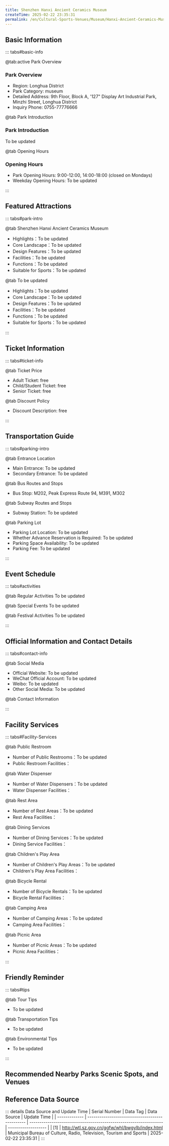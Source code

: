 ```yaml
---
title: Shenzhen Hanxi Ancient Ceramics Museum
createTime: 2025-02-22 23:35:31
permalink: /en/Cultural-Sports-Venues/Museum/Hanxi-Ancient-Ceramics-Museum,-Shenzhen/
---
```



<script setup>
import ImageSwiper from '/.vuepress/theme/components/ImageSwiper.vue'
// 轮播图数据
const swiperItems = [
    {
                link: 'https://cn.bing.com/th?id=OHR.AlfanzinaLighthouse_ZH-CN9704515669_1920x1080.webp',
                title: 'Shenzhen Hanxi Ancient Ceramics Museum',
                description: 'To be updated...',
                author: 'Municipal Bureau of Culture, Radio, Television, Tourism and Sports',
                date: '2025/02/23'
                },
  {
                link: 'https://cn.bing.com/th?id=OHR.AlfanzinaLighthouse_ZH-CN9704515669_1920x1080.webp',
                title: 'Shenzhen Hanxi Ancient Ceramics Museum',
                description: 'To be updated...',
                author: 'Municipal Bureau of Culture, Radio, Television, Tourism and Sports',
                date: '2025/02/23'
                }
]
// 配置项
const swiperConfig = {
  height: 500,
  showInfo: true
}
</script>
<!-- 轮播图组件 -->
<ImageSwiper :items="swiperItems" :config="swiperConfig" />



## Basic Information

::: tabs#basic-info

@tab:active Park Overview
### Park Overview
- Region: Longhua District
- Park Category: museum
- Detailed Address: 9th Floor, Block A, '127" Display Art Industrial Park, Minzhi Street, Longhua District
- Inquiry Phone: 0755-77776666

@tab Park Introduction
### Park Introduction
To be updated

@tab Opening Hours
### Opening Hours
- Park Opening Hours: 9:00-12:00, 14:00-18:00 (closed on Mondays)
- Weekday Opening Hours: To be updated

:::

## Featured Attractions

::: tabs#park-intro

@tab Shenzhen Hanxi Ancient Ceramics Museum
<ImageCard
image="https://cn.bing.com/th?id=OHR.AlfanzinaLighthouse_ZH-CN9704515669_1920x1080.webp"
    title="Shenzhen Hanxi Ancient Ceramics Museum"
    description="To be updated"
    date=""
    author="Municipal Bureau of Culture, Radio, Television, Tourism and Sports"
/>


- Highlights：To be updated
- Core Landscape：To be updated
- Design Features：To be updated
- Facilities：To be updated
- Functions：To be updated
- Suitable for Sports：To be updated

@tab To be updated
<ImageCard
image="https://cn.bing.com/th?id=OHR.AlfanzinaLighthouse_ZH-CN9704515669_1920x1080.webp"
    title="Shenzhen Hanxi Ancient Ceramics Museum"
    description="To be updated"
    date=""
    author="Municipal Bureau of Culture, Radio, Television, Tourism and Sports"
/>


- Highlights：To be updated
- Core Landscape：To be updated
- Design Features：To be updated
- Facilities：To be updated
- Functions：To be updated
- Suitable for Sports：To be updated

:::

## Ticket Information

::: tabs#ticket-info

@tab Ticket Price
- Adult Ticket: free
- Child/Student Ticket: free
- Senior Ticket: free

@tab Discount Policy
- Discount Description: free

:::

## Transportation Guide

::: tabs#parking-intro

@tab Entrance Location
- Main Entrance: To be updated
- Secondary Entrance: To be updated

@tab Bus Routes and Stops
- Bus Stop: M202, Peak Express Route 94, M391, M302

@tab Subway Routes and Stops
- Subway Station: To be updated

@tab Parking Lot
- Parking Lot Location: To be updated
- Whether Advance Reservation is Required: To be updated
- Parking Space Availability: To be updated
- Parking Fee: To be updated

:::

## Event Schedule

::: tabs#activities

@tab Regular Activities
To be updated

@tab Special Events
To be updated

@tab Festival Activities
To be updated

:::

## Official Information and Contact Details

::: tabs#contact-info

@tab Social Media
- Official Website: To be updated
- WeChat Official Account: To be updated
- Weibo: To be updated
- Other Social Media: To be updated

@tab Contact Information

:::

## Facility Services

::: tabs#Facility-Services

@tab Public Restroom
- Number of Public Restrooms：To be updated
- Public Restroom Facilities：

@tab Water Dispenser
- Number of Water Dispensers：To be updated
- Water Dispenser Facilities：

@tab Rest Area
- Number of Rest Areas：To be updated
- Rest Area Facilities：

@tab Dining Services
- Number of Dining Services：To be updated
- Dining Service Facilities：

@tab Children's Play Area
- Number of Children's Play Areas：To be updated
- Children's Play Area Facilities：

@tab Bicycle Rental
- Number of Bicycle Rentals：To be updated
- Bicycle Rental Facilities：

@tab Camping Area
- Number of Camping Areas：To be updated
- Camping Area Facilities：

@tab Picnic Area
- Number of Picnic Areas：To be updated
- Picnic Area Facilities：

:::

## Friendly Reminder

::: tabs#tips

@tab Tour Tips
- To be updated

@tab Transportation Tips
- To be updated

@tab Environmental Tips
- To be updated

:::

## Recommended Nearby Parks Scenic Spots, and Venues

<CardGrid>
  <ImageCard
        image="https://www.sz.gov.cn/img/4/4108/4108441/11168444.jpg"
        title="Shenzhen Wangye Museum"
        description="Shenzhen Wangye Museum is located on the third floor of Longhua Cultural Center, No. 1377 Meilong Avenue, Longhua District, Shenzhen City, Guangdong Province. It covers an area of 2,120 square meters and has an exhibition area of 300 square meters. It is an art museum specializing in ceramic art. In 1985, Shenzhen Wangye Museum began to collect collections. After 25 years of hard work, it has established a unique collection system. In 2005, preparations for registration began. On June 26, 2009, it was officially opened to the public. As of the end of 2019, Shenzhen Wangye Museum"
        href="/en/Cultural-Sports-Venues/Museum/Shenzhen-Wangye-Museum/"
        author="To be updated"
        date="2025/01/02"
      />
      <ImageCard
        image="https://www.sz.gov.cn/img/4/4108/4108441/11168444.jpg"
        title="Shenzhen Wangye Museum"
        description="Shenzhen Wangye Museum is located on the third floor of Longhua Cultural Center, No. 1377 Meilong Avenue, Longhua District, Shenzhen City, Guangdong Province. It covers an area of 2,120 square meters and has an exhibition area of 300 square meters. It is an art museum specializing in ceramic art. In 1985, Shenzhen Wangye Museum began to collect collections. After 25 years of hard work, it has established a unique collection system. In 2005, preparations for registration began. On June 26, 2009, it was officially opened to the public. As of the end of 2019, Shenzhen Wangye Museum"
        href="/en/Cultural-Sports-Venues/Museum/Shenzhen-Wangye-Museum/"
        author="To be updated"
        date="2025/01/02"
      />
    </CardGrid>


## Reference Data Source

::: details Data Source and Update Time
| Serial Number | Data Tag                                        | Data Source                                                        | Update Time         |
| ------------- | ----------------------------------------------- | ------------------------------------------------------------------ | ------------------- |
| [1]           | http://wtl.sz.gov.cn/ggfw/whl/bwgylb/index.html | Municipal Bureau of Culture, Radio, Television, Tourism and Sports | 2025-02-22 23:35:31 |
:::

